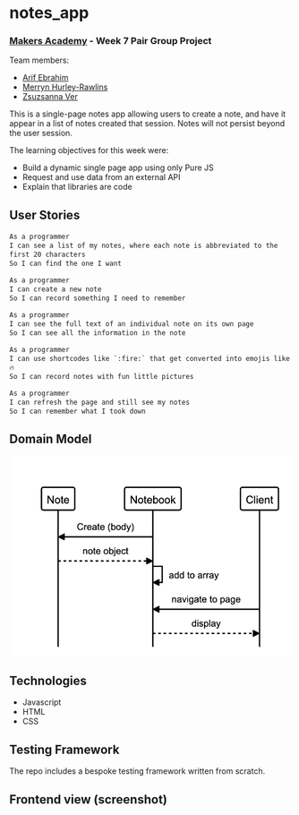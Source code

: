 # notes_app

### [Makers Academy](http://www.makersacademy.com) - Week 7 Pair Group Project

Team members:
* [Arif Ebrahim](https://github.com/ArifEbrahim)
* [Merryn Hurley-Rawlins](https://github.com/merrynhr)
* [Zsuzsanna Ver](https://github.com/MrsVer)

This is a single-page notes app allowing users to create a note, and have it appear in a list of notes created that session. Notes will not persist beyond the user session.

The learning objectives for this week were:

* Build a dynamic single page app using only Pure JS
* Request and use data from an external API
* Explain that libraries are code

## User Stories
```
As a programmer
I can see a list of my notes, where each note is abbreviated to the first 20 characters
So I can find the one I want
```
```
As a programmer
I can create a new note
So I can record something I need to remember
```
```
As a programmer
I can see the full text of an individual note on its own page
So I can see all the information in the note
```
```
As a programmer
I can use shortcodes like `:fire:` that get converted into emojis like 🔥
So I can record notes with fun little pictures
```
```
As a programmer
I can refresh the page and still see my notes
So I can remember what I took down
```

## Domain Model

<img width="800" alt="domain model" src="attachments/domain_model.png">


## Technologies

* Javascript
* HTML
* CSS

## Testing Framework

The repo includes a bespoke testing framework written from scratch.

## Frontend view (screenshot)